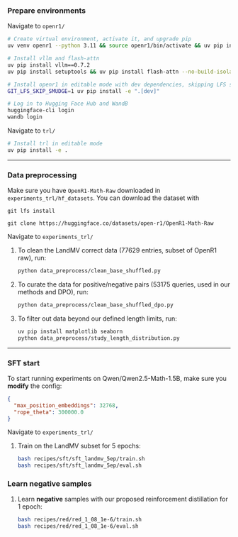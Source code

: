 ### Prepare environments

Navigate to `openr1/`

```bash
# Create virtual environment, activate it, and upgrade pip
uv venv openr1 --python 3.11 && source openr1/bin/activate && uv pip install --upgrade pip
```

```bash
# Install vllm and flash-attn
uv pip install vllm==0.7.2
uv pip install setuptools && uv pip install flash-attn --no-build-isolation
```

```bash
# Install openr1 in editable mode with dev dependencies, skipping LFS smudge
GIT_LFS_SKIP_SMUDGE=1 uv pip install -e ".[dev]"
```

```bash
# Log in to Hugging Face Hub and WandB
huggingface-cli login
wandb login
```

Navigate to `trl/`

```bash
# Install trl in editable mode
uv pip install -e .
```

---
### Data preprocessing

Make sure you have `OpenR1-Math-Raw` downloaded in `experiments_trl/hf_datasets`. You can download the dataset with

```
git lfs install

git clone https://huggingface.co/datasets/open-r1/OpenR1-Math-Raw
```

Navigate to `experiments_trl/`

1.  To clean the LandMV correct data (77629 entries, subset of OpenR1 raw), run:

    ```bash
    python data_preprocess/clean_base_shuffled.py
    ```

2.  To curate the data for positive/negative pairs (53175 queries, used in our methods and DPO), run:

    ```bash
    python data_preprocess/clean_base_shuffled_dpo.py
    ```

3.  To filter out data beyond our defined length limits, run:

    ```bash
    uv pip install matplotlib seaborn
    python data_preprocess/study_length_distribution.py
    ```
---

### SFT start

To start running experiments on Qwen/Qwen2.5-Math-1.5B, make sure you **modify** the config:

```json
{
  "max_position_embeddings": 32768,
  "rope_theta": 300000.0
}
```

Navigate to `experiments_trl/`

1.  Train on the LandMV subset for 5 epochs:

    ```bash
    bash recipes/sft/sft_landmv_5ep/train.sh
    bash recipes/sft/sft_landmv_5ep/eval.sh
    ```

### Learn **negative** samples

1.  Learn **negative** samples with our proposed reinforcement distillation for 1 epoch:

    ```bash
    bash recipes/red/red_1_08_1e-6/train.sh
    bash recipes/red/red_1_08_1e-6/eval.sh
    ```
